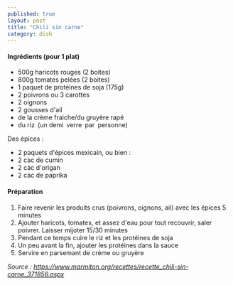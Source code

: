 ```yaml
---
published: true
layout: post
title: "Chili sin carne"
category: dish
--- 
```


#### Ingrédients (pour 1 plat)
- 500g haricots rouges (2 boites)
- 800g tomates pelées (2 boites)
- 1 paquet de protéines de soja (175g)
- 2 poivrons ou 3 carottes
- 2 oignons
- 2 gousses d'ail
- de la crème fraiche/du gruyère rapé
- du riz (un demi verre par personne)

Des épices :
- 2 paquets d'épices mexicain, ou bien :
- 2 càc de cumin
- 2 càc d'origan
- 2 càc de paprika

#### Préparation
1. Faire revenir les produits crus (poivrons, oignons, ail) avec les épices 5 minutes
2. Ajouter haricots, tomates, et assez d'eau pour tout recouvrir, saler poivrer. Laisser mijoter 15/30 minutes
3. Pendant ce temps cuire le riz et les protéines de soja
4. Un peu avant la fin, ajouter les protéines dans la sauce
5. Servire en parsemant de crème ou gruyère

*Source : https://www.marmiton.org/recettes/recette_chili-sin-carne_371856.aspx*
